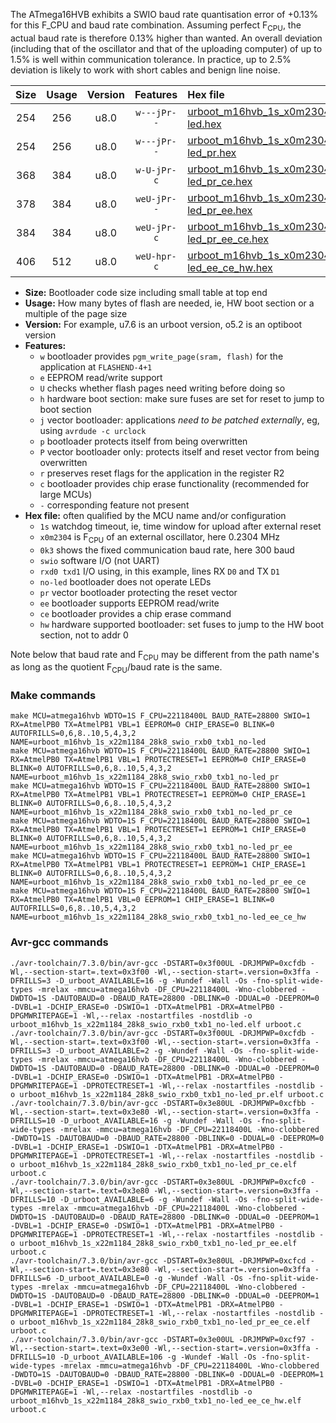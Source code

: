 The ATmega16HVB exhibits a SWIO baud rate quantisation error of +0.13% for this F_CPU and baud rate combination. Assuming perfect F<sub>CPU</sub>, the actual baud rate is therefore 0.13% higher than wanted. An overall deviation (including that of the oscillator and that of the uploading computer) of up to 1.5% is well within communication tolerance. In practice, up to 2.5% deviation is likely to work with short cables and benign line noise.

|Size|Usage|Version|Features|Hex file|
|:-:|:-:|:-:|:-:|:--|
|254|256|u8.0|`w---jPr--`|[urboot_m16hvb_1s_x0m2304_0k3_swio_rxb0_txb1_no-led.hex](https://raw.githubusercontent.com/stefanrueger/urboot.hex/main/mcus/atmega16hvb/watchdog_1_s/external_oscillator_x/%2B0m230400_hz/%2B%2B%2B0k3_baud/swio_rxb0_txb1/no-led/urboot_m16hvb_1s_x0m2304_0k3_swio_rxb0_txb1_no-led.hex)|
|254|256|u8.0|`w---jPr--`|[urboot_m16hvb_1s_x0m2304_0k3_swio_rxb0_txb1_no-led_pr.hex](https://raw.githubusercontent.com/stefanrueger/urboot.hex/main/mcus/atmega16hvb/watchdog_1_s/external_oscillator_x/%2B0m230400_hz/%2B%2B%2B0k3_baud/swio_rxb0_txb1/no-led/urboot_m16hvb_1s_x0m2304_0k3_swio_rxb0_txb1_no-led_pr.hex)|
|368|384|u8.0|`w-U-jPr-c`|[urboot_m16hvb_1s_x0m2304_0k3_swio_rxb0_txb1_no-led_pr_ce.hex](https://raw.githubusercontent.com/stefanrueger/urboot.hex/main/mcus/atmega16hvb/watchdog_1_s/external_oscillator_x/%2B0m230400_hz/%2B%2B%2B0k3_baud/swio_rxb0_txb1/no-led/urboot_m16hvb_1s_x0m2304_0k3_swio_rxb0_txb1_no-led_pr_ce.hex)|
|378|384|u8.0|`weU-jPr--`|[urboot_m16hvb_1s_x0m2304_0k3_swio_rxb0_txb1_no-led_pr_ee.hex](https://raw.githubusercontent.com/stefanrueger/urboot.hex/main/mcus/atmega16hvb/watchdog_1_s/external_oscillator_x/%2B0m230400_hz/%2B%2B%2B0k3_baud/swio_rxb0_txb1/no-led/urboot_m16hvb_1s_x0m2304_0k3_swio_rxb0_txb1_no-led_pr_ee.hex)|
|384|384|u8.0|`weU-jPr-c`|[urboot_m16hvb_1s_x0m2304_0k3_swio_rxb0_txb1_no-led_pr_ee_ce.hex](https://raw.githubusercontent.com/stefanrueger/urboot.hex/main/mcus/atmega16hvb/watchdog_1_s/external_oscillator_x/%2B0m230400_hz/%2B%2B%2B0k3_baud/swio_rxb0_txb1/no-led/urboot_m16hvb_1s_x0m2304_0k3_swio_rxb0_txb1_no-led_pr_ee_ce.hex)|
|406|512|u8.0|`weU-hpr-c`|[urboot_m16hvb_1s_x0m2304_0k3_swio_rxb0_txb1_no-led_ee_ce_hw.hex](https://raw.githubusercontent.com/stefanrueger/urboot.hex/main/mcus/atmega16hvb/watchdog_1_s/external_oscillator_x/%2B0m230400_hz/%2B%2B%2B0k3_baud/swio_rxb0_txb1/no-led/urboot_m16hvb_1s_x0m2304_0k3_swio_rxb0_txb1_no-led_ee_ce_hw.hex)|

- **Size:** Bootloader code size including small table at top end
- **Usage:** How many bytes of flash are needed, ie, HW boot section or a multiple of the page size
- **Version:** For example, u7.6 is an urboot version, o5.2 is an optiboot version
- **Features:**
  + `w` bootloader provides `pgm_write_page(sram, flash)` for the application at `FLASHEND-4+1`
  + `e` EEPROM read/write support
  + `U` checks whether flash pages need writing before doing so
  + `h` hardware boot section: make sure fuses are set for reset to jump to boot section
  + `j` vector bootloader: applications *need to be patched externally*, eg, using `avrdude -c urclock`
  + `p` bootloader protects itself from being overwritten
  + `P` vector bootloader only: protects itself and reset vector from being overwritten
  + `r` preserves reset flags for the application in the register R2
  + `c` bootloader provides chip erase functionality (recommended for large MCUs)
  + `-` corresponding feature not present
- **Hex file:** often qualified by the MCU name and/or configuration
  + `1s` watchdog timeout, ie, time window for upload after external reset
  + `x0m2304` is F<sub>CPU</sub> of an external oscillator, here 0.2304 MHz
  + `0k3` shows the fixed communication baud rate, here 300 baud
  + `swio` software I/O (not UART)
  + `rxd0 txd1` I/O using, in this example, lines RX `D0` and TX `D1`
  + `no-led` bootloader does not operate LEDs
  + `pr` vector bootloader protecting the reset vector
  + `ee` bootloader supports EEPROM read/write
  + `ce` bootloader provides a chip erase command
  + `hw` hardware supported bootloader: set fuses to jump to the HW boot section, not to addr 0


Note below that baud rate and F<sub>CPU</sub> may be different from the path name's as long as the quotient F<sub>CPU</sub>/baud rate is the same.

### Make commands
```
make MCU=atmega16hvb WDTO=1S F_CPU=22118400L BAUD_RATE=28800 SWIO=1 RX=AtmelPB0 TX=AtmelPB1 VBL=1 EEPROM=0 CHIP_ERASE=0 BLINK=0 AUTOFRILLS=0,6,8..10,5,4,3,2 NAME=urboot_m16hvb_1s_x22m1184_28k8_swio_rxb0_txb1_no-led
make MCU=atmega16hvb WDTO=1S F_CPU=22118400L BAUD_RATE=28800 SWIO=1 RX=AtmelPB0 TX=AtmelPB1 VBL=1 PROTECTRESET=1 EEPROM=0 CHIP_ERASE=0 BLINK=0 AUTOFRILLS=0,6,8..10,5,4,3,2 NAME=urboot_m16hvb_1s_x22m1184_28k8_swio_rxb0_txb1_no-led_pr
make MCU=atmega16hvb WDTO=1S F_CPU=22118400L BAUD_RATE=28800 SWIO=1 RX=AtmelPB0 TX=AtmelPB1 VBL=1 PROTECTRESET=1 EEPROM=0 CHIP_ERASE=1 BLINK=0 AUTOFRILLS=0,6,8..10,5,4,3,2 NAME=urboot_m16hvb_1s_x22m1184_28k8_swio_rxb0_txb1_no-led_pr_ce
make MCU=atmega16hvb WDTO=1S F_CPU=22118400L BAUD_RATE=28800 SWIO=1 RX=AtmelPB0 TX=AtmelPB1 VBL=1 PROTECTRESET=1 EEPROM=1 CHIP_ERASE=0 BLINK=0 AUTOFRILLS=0,6,8..10,5,4,3,2 NAME=urboot_m16hvb_1s_x22m1184_28k8_swio_rxb0_txb1_no-led_pr_ee
make MCU=atmega16hvb WDTO=1S F_CPU=22118400L BAUD_RATE=28800 SWIO=1 RX=AtmelPB0 TX=AtmelPB1 VBL=1 PROTECTRESET=1 EEPROM=1 CHIP_ERASE=1 BLINK=0 AUTOFRILLS=0,6,8..10,5,4,3,2 NAME=urboot_m16hvb_1s_x22m1184_28k8_swio_rxb0_txb1_no-led_pr_ee_ce
make MCU=atmega16hvb WDTO=1S F_CPU=22118400L BAUD_RATE=28800 SWIO=1 RX=AtmelPB0 TX=AtmelPB1 VBL=0 EEPROM=1 CHIP_ERASE=1 BLINK=0 AUTOFRILLS=0,6,8..10,5,4,3,2 NAME=urboot_m16hvb_1s_x22m1184_28k8_swio_rxb0_txb1_no-led_ee_ce_hw
```

### Avr-gcc commands
```
./avr-toolchain/7.3.0/bin/avr-gcc -DSTART=0x3f00UL -DRJMPWP=0xcfdb -Wl,--section-start=.text=0x3f00 -Wl,--section-start=.version=0x3ffa -DFRILLS=3 -D_urboot_AVAILABLE=16 -g -Wundef -Wall -Os -fno-split-wide-types -mrelax -mmcu=atmega16hvb -DF_CPU=22118400L -Wno-clobbered -DWDTO=1S -DAUTOBAUD=0 -DBAUD_RATE=28800 -DBLINK=0 -DDUAL=0 -DEEPROM=0 -DVBL=1 -DCHIP_ERASE=0 -DSWIO=1 -DTX=AtmelPB1 -DRX=AtmelPB0 -DPGMWRITEPAGE=1 -Wl,--relax -nostartfiles -nostdlib -o urboot_m16hvb_1s_x22m1184_28k8_swio_rxb0_txb1_no-led.elf urboot.c
./avr-toolchain/7.3.0/bin/avr-gcc -DSTART=0x3f00UL -DRJMPWP=0xcfdb -Wl,--section-start=.text=0x3f00 -Wl,--section-start=.version=0x3ffa -DFRILLS=3 -D_urboot_AVAILABLE=2 -g -Wundef -Wall -Os -fno-split-wide-types -mrelax -mmcu=atmega16hvb -DF_CPU=22118400L -Wno-clobbered -DWDTO=1S -DAUTOBAUD=0 -DBAUD_RATE=28800 -DBLINK=0 -DDUAL=0 -DEEPROM=0 -DVBL=1 -DCHIP_ERASE=0 -DSWIO=1 -DTX=AtmelPB1 -DRX=AtmelPB0 -DPGMWRITEPAGE=1 -DPROTECTRESET=1 -Wl,--relax -nostartfiles -nostdlib -o urboot_m16hvb_1s_x22m1184_28k8_swio_rxb0_txb1_no-led_pr.elf urboot.c
./avr-toolchain/7.3.0/bin/avr-gcc -DSTART=0x3e80UL -DRJMPWP=0xcfbb -Wl,--section-start=.text=0x3e80 -Wl,--section-start=.version=0x3ffa -DFRILLS=10 -D_urboot_AVAILABLE=16 -g -Wundef -Wall -Os -fno-split-wide-types -mrelax -mmcu=atmega16hvb -DF_CPU=22118400L -Wno-clobbered -DWDTO=1S -DAUTOBAUD=0 -DBAUD_RATE=28800 -DBLINK=0 -DDUAL=0 -DEEPROM=0 -DVBL=1 -DCHIP_ERASE=1 -DSWIO=1 -DTX=AtmelPB1 -DRX=AtmelPB0 -DPGMWRITEPAGE=1 -DPROTECTRESET=1 -Wl,--relax -nostartfiles -nostdlib -o urboot_m16hvb_1s_x22m1184_28k8_swio_rxb0_txb1_no-led_pr_ce.elf urboot.c
./avr-toolchain/7.3.0/bin/avr-gcc -DSTART=0x3e80UL -DRJMPWP=0xcfc0 -Wl,--section-start=.text=0x3e80 -Wl,--section-start=.version=0x3ffa -DFRILLS=10 -D_urboot_AVAILABLE=6 -g -Wundef -Wall -Os -fno-split-wide-types -mrelax -mmcu=atmega16hvb -DF_CPU=22118400L -Wno-clobbered -DWDTO=1S -DAUTOBAUD=0 -DBAUD_RATE=28800 -DBLINK=0 -DDUAL=0 -DEEPROM=1 -DVBL=1 -DCHIP_ERASE=0 -DSWIO=1 -DTX=AtmelPB1 -DRX=AtmelPB0 -DPGMWRITEPAGE=1 -DPROTECTRESET=1 -Wl,--relax -nostartfiles -nostdlib -o urboot_m16hvb_1s_x22m1184_28k8_swio_rxb0_txb1_no-led_pr_ee.elf urboot.c
./avr-toolchain/7.3.0/bin/avr-gcc -DSTART=0x3e80UL -DRJMPWP=0xcfcd -Wl,--section-start=.text=0x3e80 -Wl,--section-start=.version=0x3ffa -DFRILLS=6 -D_urboot_AVAILABLE=0 -g -Wundef -Wall -Os -fno-split-wide-types -mrelax -mmcu=atmega16hvb -DF_CPU=22118400L -Wno-clobbered -DWDTO=1S -DAUTOBAUD=0 -DBAUD_RATE=28800 -DBLINK=0 -DDUAL=0 -DEEPROM=1 -DVBL=1 -DCHIP_ERASE=1 -DSWIO=1 -DTX=AtmelPB1 -DRX=AtmelPB0 -DPGMWRITEPAGE=1 -DPROTECTRESET=1 -Wl,--relax -nostartfiles -nostdlib -o urboot_m16hvb_1s_x22m1184_28k8_swio_rxb0_txb1_no-led_pr_ee_ce.elf urboot.c
./avr-toolchain/7.3.0/bin/avr-gcc -DSTART=0x3e00UL -DRJMPWP=0xcf97 -Wl,--section-start=.text=0x3e00 -Wl,--section-start=.version=0x3ffa -DFRILLS=10 -D_urboot_AVAILABLE=106 -g -Wundef -Wall -Os -fno-split-wide-types -mrelax -mmcu=atmega16hvb -DF_CPU=22118400L -Wno-clobbered -DWDTO=1S -DAUTOBAUD=0 -DBAUD_RATE=28800 -DBLINK=0 -DDUAL=0 -DEEPROM=1 -DVBL=0 -DCHIP_ERASE=1 -DSWIO=1 -DTX=AtmelPB1 -DRX=AtmelPB0 -DPGMWRITEPAGE=1 -Wl,--relax -nostartfiles -nostdlib -o urboot_m16hvb_1s_x22m1184_28k8_swio_rxb0_txb1_no-led_ee_ce_hw.elf urboot.c
```

